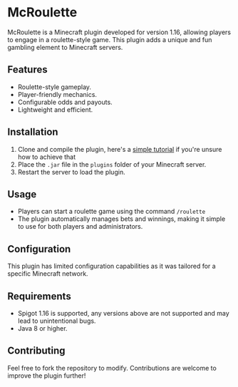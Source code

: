 # McRoulette

McRoulette is a Minecraft plugin developed for version 1.16, allowing players to engage in a roulette-style game. This plugin adds a unique and fun gambling element to Minecraft servers.

## Features

- Roulette-style gameplay.
- Player-friendly mechanics.
- Configurable odds and payouts.
- Lightweight and efficient.

## Installation

1. Clone and compile the plugin, here's a [simple tutorial](https://www.reddit.com/r/admincraft/comments/6afgsa/comment/dhe6fnj/?utm_source=share&utm_medium=web3x&utm_name=web3xcss&utm_term=1&utm_content=share_button) if you're unsure how to achieve that 
2. Place the `.jar` file in the `plugins` folder of your Minecraft server.
3. Restart the server to load the plugin.

## Usage

- Players can start a roulette game using the command `/roulette`
- The plugin automatically manages bets and winnings, making it simple to use for both players and administrators.

## Configuration

This plugin has limited configuration capabilities as it was tailored for a specific Minecraft network. 

## Requirements

- Spigot 1.16 is supported, any versions above are not supported and may lead to unintentional bugs. 
- Java 8 or higher.

## Contributing

Feel free to fork the repository to modify. Contributions are welcome to improve the plugin further!
